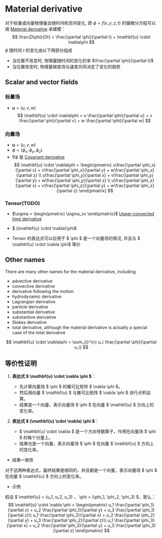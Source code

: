 # Material derivative
对于标量或向量物理量会随时间和空间变化, 即 $\phi = f(x,y,z,t)$ 的偏微分方程可以用  [Material derivative](https://en.wikipedia.org/wiki/Material_derivative)  来建模：
$$
\frac{D\phi}{Dt} = \frac{\partial \phi}{\partial t} + \mathbf{u} \cdot \nabla\phi
$$
$\phi$ 随时间 $t$ 的变化由以下两部分组成
- 当位置不改变时, 物理量随时间的变化的率 $\frac{\partial \phi}{\partial t}$
- 当位置改变时, 物理量梯度场与速度共同决定了变化的趋势
## Scalar and vector fields
### 标量场
- $\mathbf{u} = (u,v,w)$
$$
\mathbf{u} \cdot \nabla\phi = u \frac{\partial \phi}{\partial u} + v \frac{\partial \phi}{\partial v} + w \frac{\partial \phi}{\partial w}
$$
### 向量场
- $\mathbf{u} = (u,v,w)$
- $\phi = (\phi_x, \phi_y, \phi_z)$
- $\nabla \phi$ 是 [Covariant derivative](https://en.wikipedia.org/wiki/Covariant_derivative)
$$
\mathbf{u} \cdot \nabla\phi =  \begin{pmatrix}
u\frac{\partial \phi_x}{\partial x} + v\frac{\partial \phi_x}{\partial y} + w\frac{\partial \phi_x}{\partial z} \\
u\frac{\partial \phi_y}{\partial x} + v\frac{\partial \phi_y}{\partial y} + w\frac{\partial \phi_y}{\partial z} \\
u\frac{\partial \phi_z}{\partial x} + v\frac{\partial \phi_z}{\partial y} + w\frac{\partial \phi_z}{\partial z} 
\end{pmatrix}
$$  
### Tensor(TODO)
- $\sigma =  \begin{pmatrix} \sigma_xx \end{pmatrix}$
[Upper-convected time derivative](https://en.wikipedia.org/wiki/Upper-convected_time_derivative)
- $ (\mathbf{u} \cdot \nabla)\phi$

- Tensor 的表达式可以应用于 $ \phi $ 是一个向量场的情况, 并且与 $ \mathbf{u} \cdot \nabla \phi$ 等价

## Other names
There are many other names for the material derivative, including:
- advective derivative
- convective derivative
- derivative following the motion
- hydrodynamic derivative
- Lagrangian derivative
- particle derivative
- substantial derivative
- substantive derivative
- Stokes derivative
- total derivative, although the material derivative is actually a special case of the total derivative



$$
\mathbf{u} \cdot \nabla\phi = \sum_{i}^{n} u_i \frac{\partial \phi}{\partial u_i}
$$

## 等价性证明

1. **表达式 $ \mathbf{u} \cdot \nabla \phi $**：
   - 先计算向量场 $ \phi $ 的雅可比矩阵 $ \nabla \phi $。
   - 然后用向量 $ \mathbf{u} $ 与雅可比矩阵 $ \nabla \phi $ 进行点积运算。
   - 结果是一个向量，表示向量场 $ \phi $ 在向量 $ \mathbf{u} $ 方向上的变化率。

2. **表达式 $ (\mathbf{u} \cdot \nabla) \phi $**：
   - $ \mathbf{u} \cdot \nabla $ 是一个方向导数算子，作用在向量场 $ \phi $ 的每个分量上。
   - 结果也是一个向量，表示向量场 $ \phi $ 在向量 $ \mathbf{u} $ 方向上的变化率。

- 结果一致性

对于这两种表达式，最终结果是相同的，并且都是一个向量，表示向量场 $ \phi $ 在向量 $ \mathbf{u} $ 方向上的变化率。

- 示例

假设 $ \mathbf{u} = (u_1, u_2, u_3) $，$ \phi = (\phi_1, \phi_2, \phi_3) $，那么：
$$
\mathbf{u} \cdot \nabla \phi = \begin{pmatrix}
   u_1 \frac{\partial \phi_1}{\partial x} + u_2 \frac{\partial \phi_1}{\partial y} + u_3 \frac{\partial \phi_1}{\partial z}\\
   u_1 \frac{\partial \phi_2}{\partial x} + u_2 \frac{\partial \phi_2}{\partial y} + u_3 \frac{\partial \phi_2}{\partial z}\\
   u_1 \frac{\partial \phi_3}{\partial x} + u_2 \frac{\partial \phi_3}{\partial y} + u_3 \frac{\partial \phi_3}{\partial z}
\end{pmatrix}
$$

